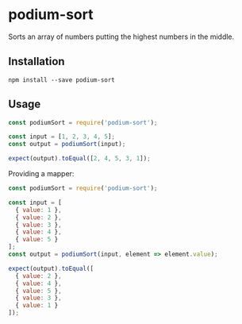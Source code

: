 # podium-sort

Sorts an array of numbers putting the highest numbers in the middle.

## Installation

    npm install --save podium-sort

## Usage

```javascript
const podiumSort = require('podium-sort');

const input = [1, 2, 3, 4, 5];
const output = podiumSort(input);

expect(output).toEqual([2, 4, 5, 3, 1]);
```

Providing a mapper:

```javascript
const podiumSort = require('podium-sort');

const input = [
  { value: 1 }, 
  { value: 2 }, 
  { value: 3 }, 
  { value: 4 }, 
  { value: 5 }
];
const output = podiumSort(input, element => element.value);

expect(output).toEqual([
  { value: 2 }, 
  { value: 4 }, 
  { value: 5 }, 
  { value: 3 }, 
  { value: 1 }
]);
```

